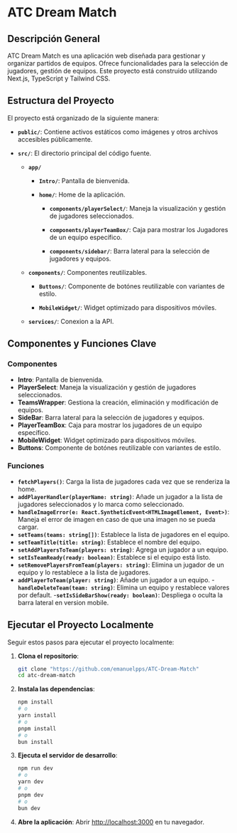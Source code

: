 # ATC Dream Match

## Descripción General

ATC Dream Match es una aplicación web diseñada para gestionar y organizar partidos de equipos. Ofrece funcionalidades para la selección de jugadores, gestión de equipos. Este proyecto está construido utilizando Next.js, TypeScript y Tailwind CSS.

## Estructura del Proyecto

El proyecto está organizado de la siguiente manera:

- **`public/`**: Contiene activos estáticos como imágenes y otros archivos accesibles públicamente.
- **`src/`**: El directorio principal del código fuente.

  - **`app/`**

    - **`Intro/`**: Pantalla de bienvenida.

    - **`home/`**: Home de la aplicación.

      - **`components/playerSelect/`**: Maneja la visualización y gestión de jugadores seleccionados.

      - **`components/playerTeamBox/`**: Caja para mostrar los Jugadores de un equipo específico.

      - **`components/sidebar/`**: Barra lateral para la selección de jugadores y equipos.

  - **`components/`**: Componentes reutilizables.

    - **`Buttons/`**: Componente de botónes reutilizable con variantes de estilo.

    - **`MobileWidget/`**: Widget optimizado para dispositivos móviles.

  - **`services/`**: Conexion a la API.

## Componentes y Funciones Clave

### Componentes

- **Intro**: Pantalla de bienvenida.
- **PlayerSelect**: Maneja la visualización y gestión de jugadores seleccionados.
- **TeamsWrapper**: Gestiona la creación, eliminación y modificación de equipos.
- **SideBar**: Barra lateral para la selección de jugadores y equipos.
- **PlayerTeamBox**: Caja para mostrar los jugadores de un equipo específico.
- **MobileWidget**: Widget optimizado para dispositivos móviles.
- **Buttons**: Componente de botónes reutilizable con variantes de estilo.

### Funciones

- **`fetchPlayers()`**: Carga la lista de jugadores cada vez que se renderiza la home.
- **`addPlayerHandler(playerName: string)`**: Añade un jugador a la lista de jugadores seleccionados y lo marca como seleccionado.
- **`handleImageError(e: React.SyntheticEvent<HTMLImageElement, Event>)`**: Maneja el error de imagen en caso de que una imagen no se pueda cargar.
- **`setTeams(teams: string[])`**: Establece la lista de jugadores en el equipo.
- **`setTeamTitle(title: string)`**: Establece el nombre del equipo.
- **`setAddPlayersToTeam(players: string)`**: Agrega un jugador a un equipo.
- **`setIsTeamReady(ready: boolean)`**: Establece si el equipo está listo.
- **`setRemovePlayersFromTeam(players: string)`**: Elimina un jugador de un equipo y lo restablece a la lista de jugadores.
- **`addPlayerToTeam(player: string)`**: Añade un jugador a un equipo.
-**`handleDeleteTeam(team: string)`**: Elimina un equipo y restablece valores por default.
-**`setIsSideBarShow(ready: boolean)`**: Despliega o oculta la barra lateral en version mobile.

## Ejecutar el Proyecto Localmente

Seguir estos pasos para ejecutar el proyecto localmente:

1. **Clona el repositorio**:

   ```bash
   git clone "https://github.com/emanuelpps/ATC-Dream-Match"
   cd atc-dream-match
   ```

2. **Instala las dependencias**:

   ```bash
   npm install
   # o
   yarn install
   # o
   pnpm install
   # o
   bun install
   ```

3. **Ejecuta el servidor de desarrollo**:

   ```bash
   npm run dev
   # o
   yarn dev
   # o
   pnpm dev
   # o
   bun dev
   ```

4. **Abre la aplicación**:
   Abrir [http://localhost:3000](http://localhost:3000) en tu navegador.
